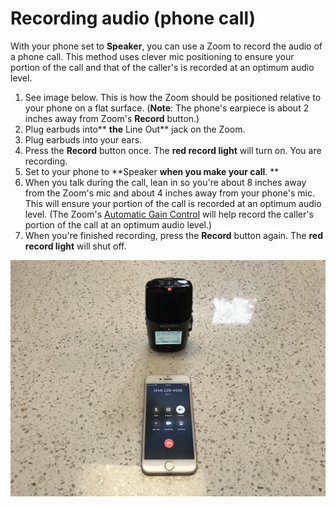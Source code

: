 # Recording audio \(phone call\)

With your phone set to **Speaker**, you can use a Zoom to record the audio of a phone call. This method uses clever mic positioning to ensure your portion of the call and that of the caller's is recorded at an optimum audio level.

1. See image below. This is how the Zoom should be positioned relative to your phone on a flat surface. \(**Note**: The phone's earpiece is about 2 inches away from Zoom's **Record** button.\) 
2. Plug earbuds into** **the** Line Out** jack on the Zoom.
3. Plug earbuds into your ears.
4. Press the **Record** button once. The **red record light** will turn on. You are recording.
5. Set to your phone to **Speaker **when you make your call**. **
6. When you talk during the call, lean in so you're about 8 inches away from the Zoom's mic and about 4 inches away from your phone's mic. This will ensure your portion of the call is recorded at an optimum audio level. \(The Zoom's [Automatic Gain Control](/applying-automatic-gain-control.md) will help record the caller's portion of the call at an optimum audio level.\)
7. When you're finished recording, press the **Record** button again. The **red record light** will shut off.

![](/assets/zoom-h2n-recording-phone-call.jpg)

